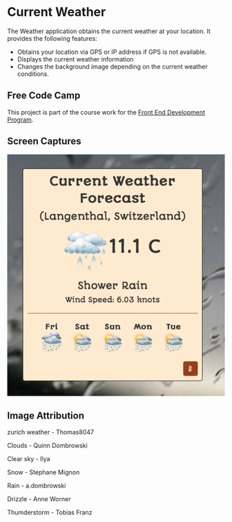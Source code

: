 # Current Weather

The Weather application obtains the current weather at your location.  It provides the following features:

- Obtains your location via GPS or IP address if GPS is not available.
- Displays the current weather information
- Changes the background image depending on the current weather conditions.

## Free Code Camp

This project is part of the course work for the [Front End Development Program](https://www.freecodecamp.org/challenges/claim-your-front-end-development-certificate).

## Screen Captures

![alt text](docs/desktop.png "Desktop Image")

## Image Attribution

zurich weather - Thomas8047

Clouds - Quinn Dombrowski

Clear sky - Ilya

Snow - Stephane Mignon

Rain - a.dombrowski

Drizzle - Anne Worner

Thumderstorm - Tobias Franz
